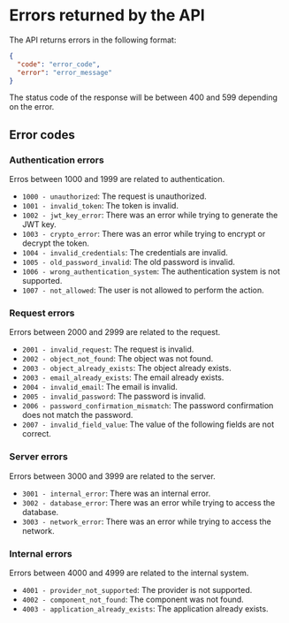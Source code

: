 # Errors returned by the API

The API returns errors in the following format:


```json
{
  "code": "error_code",
  "error": "error_message"
}
```

The status code of the response will be between 400 and 599 depending on the error.


## Error codes

### Authentication errors

Erros between 1000 and 1999 are related to authentication.

- `1000 - unauthorized`: The request is unauthorized.
- `1001 - invalid_token`: The token is invalid.
- `1002 - jwt_key_error`: There was an error while trying to generate the JWT key.
- `1003 - crypto_error`: There was an error while trying to encrypt or decrypt the token.
- `1004 - invalid_credentials`: The credentials are invalid.
- `1005 - old_password_invalid`: The old password is invalid.
- `1006 - wrong_authentication_system`: The authentication system is not supported.
- `1007 - not_allowed`: The user is not allowed to perform the action.


### Request errors

Errors between 2000 and 2999 are related to the request.

- `2001 - invalid_request`: The request is invalid.
- `2002 - object_not_found`: The object was not found.
- `2003 - object_already_exists`: The object already exists.
- `2003 - email_already_exists`: The email already exists.
- `2004 - invalid_email`: The email is invalid.
- `2005 - invalid_password`: The password is invalid.
- `2006 - password_confirmation_mismatch`: The password confirmation does not match the password.
- `2007 - invalid_field_value`: The value of the following fields are not correct.


### Server errors

Errors between 3000 and 3999 are related to the server.

- `3001 - internal_error`: There was an internal error.
- `3002 - database_error`: There was an error while trying to access the database.
- `3003 - network_error`: There was an error while trying to access the network.


### Internal errors

Errors between 4000 and 4999 are related to the internal system.

- `4001 - provider_not_supported`: The provider is not supported.
- `4002 - component_not_found`: The component was not found.
- `4003 - application_already_exists`: The application already exists.
